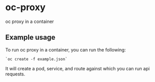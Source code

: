 # oc-proxy
oc proxy in a container


## Example usage
To run oc proxy in a container, you can run the following:

    `oc create -f example.json`
    
It will create a pod, service, and route against which
you can run api requests.